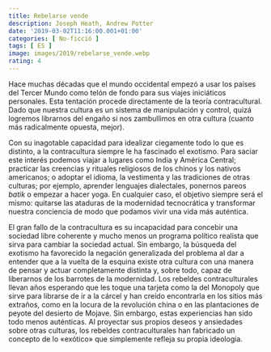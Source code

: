 ```yaml
---
title: Rebelarse vende
description: Joseph Heath, Andrew Potter
date: '2019-03-02T11:16:00.001+01:00'
categories: [ No-ficció ]
tags: [ ES ]
image: images/2019/rebelarse_vende.webp
rating: 4
---
```


Hace muchas décadas que el mundo occidental empezó a usar los países del Tercer Mundo como telón de fondo para sus viajes iniciáticos personales. Esta tentación procede directamente de la teoría contracultural. Dado que nuestra cultura es un sistema de manipulación y control, quizá logremos librarnos del engaño si nos zambullimos en otra cultura (cuanto más radicalmente opuesta, mejor).

Con su inagotable capacidad para idealizar ciegamente todo lo que es distinto, a la contracultura siempre le ha fascinado el exotismo. Para saciar este interés podemos viajar a lugares como India y América Central; practicar las creencias y rituales religiosos de los chinos y los nativos americanos; o adoptar el idioma, la vestimenta y las tradiciones de otras culturas; por ejemplo, aprender lenguajes dialectales, ponernos pareos *batik* o empezar a hacer yoga. En cualquier caso, el objetivo siempre será el mismo: quitarse las ataduras de la modernidad tecnocrática y transformar nuestra conciencia de modo que podamos vivir una vida más auténtica.

El gran fallo de la contracultura es su incapacidad para concebir una sociedad libre coherente y mucho menos un programa político realista que sirva para cambiar la sociedad actual. Sin embargo, la búsqueda del exotismo ha favorecido la negación generalizada del problema al dar a entender que a la vuelta de la esquina existe otra cultura con una manera de pensar y actuar completamente distinta y, sobre todo, capaz de liberarnos de los barrotes de la modernidad. Los rebeldes contraculturales llevan años esperando que les toque una tarjeta como la del Monopoly que sirve para librarse de ir a la cárcel y han creído encontrarla en los sitios más extraños, como en la locura de la revolución china o en las plantaciones de peyote del desierto de Mojave. Sin embargo, estas experiencias han sido todo menos auténticas. Al proyectar sus propios deseos y ansiedades sobre otras culturas, los rebeldes contraculturales han fabricado un concepto de lo «exótico» que simplemente refleja su propia ideología.
